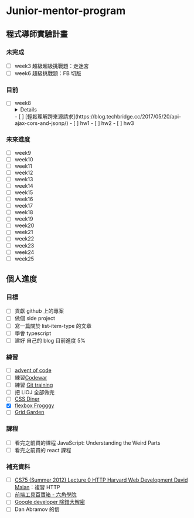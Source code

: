 # Junior-mentor-program

## 程式導師實驗計畫

### 未完成

- [ ] week3 超級超級挑戰題：走迷宮
- [ ] week6 超級挑戰題：FB 切版

### 目前

- [ ] week8
    <details>
    - P1 你知道什麼是 API  
    - P1 你知道什麼是 Ajax  
    - P1 你知道從網頁前端呼叫 API 與在自己電腦上寫程式呼叫的差異  
    - P1 你知道什麼是同源政策（Same-origin policy）  
    - P1 你知道如何存取跨網域的資源（CORS）  
    - P1 你知道什麼是 JSON  
    - P2 你知道什麼是 JSONP 及其原理  
    </details>  
    - [ ] [輕鬆理解跨來源請求](https://blog.techbridge.cc/2017/05/20/api-ajax-cors-and-jsonp/)  
    - [ ] hw1  
    - [ ] hw2  
    - [ ] hw3  

### 未來進度

- [ ] week9
- [ ] week10
- [ ] week11
- [ ] week12
- [ ] week13
- [ ] week14
- [ ] week15
- [ ] week16
- [ ] week17
- [ ] week18
- [ ] week19
- [ ] week20
- [ ] week21
- [ ] week22
- [ ] week23
- [ ] week24
- [ ] week25

## 個人進度

### 目標

- [ ] 貢獻 github 上的專案
- [ ] 做個 side project
- [ ] 寫一篇關於 list-item-type 的文章
- [ ] 學會 typescript
- [ ] 建好 自己的 blog
    目前進度 5%

### 練習

- [ ] [advent of code](https://adventofcode.com/)
- [ ] 練習[Codewar](https://www.codewars.com/dashboard)
- [ ] 練習 [Git training](https://learngitbranching.js.org/?locale=zh_TW)
- [ ] 把 LiOJ 全部做完
- [ ] [CSS Diner](https://flukeout.github.io/)
- [x] [flexbox Frogggy](http://flexboxfroggy.com/)
- [ ] [Grid Garden](https://cssgridgarden.com/)

### 課程

- [ ] 看完之前買的課程 JavaScript: Understanding the Weird Parts
- [ ] 看完之前買的 react 課程

### 補充資料

- [ ] [CS75 (Summer 2012) Lecture 0 HTTP Harvard Web Development David Malan](https://www.youtube.com/watch?v=8KuO4r5CHjM)：複習 HTTP
- [ ] [前端工具百寶箱 - 六角學院](https://ithelp.ithome.com.tw/articles/10207997)
- [ ] [Google developer 除錯大解密](https://www.udemy.com/course/chrome-devtools/)
- [ ] Dan Abramov 的信
